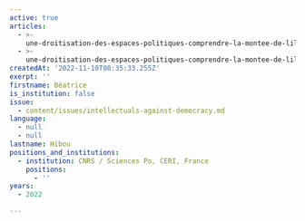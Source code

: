 ```yaml
---
active: true
articles:
  - >-
    une-droitisation-des-espaces-politiques-comprendre-la-montee-de-lilliberalisme-et-de-lextreme-droite
  - >-
    une-droitisation-des-espaces-politiques-comprendre-la-montee-de-lilliberalisme-et-de-le03nboe0sf2sxtreme-droite
createdAt: '2022-11-10T08:35:33.255Z'
exerpt: ''
firstname: Béatrice
is_institution: false
issue:
  - content/issues/intellectuals-against-democracy.md
language:
  - null
  - null
lastname: Hibou
positions_and_institutions:
  - institution: CNRS / Sciences Po, CERI, France
    positions:
      - ''
years:
  - 2022

---
```

